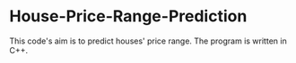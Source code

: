 # House-Price-Range-Prediction
This code's aim is to predict houses' price range. The program is written in C++.
